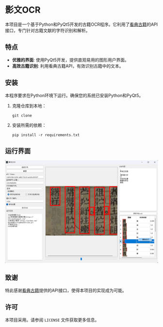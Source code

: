 # 影文OCR

本项目是一个基于Python和PyQt5开发的古籍OCR程序。它利用了[看典古籍](https://kandianguji.com/)的API接口，专门针对古籍文献的字符识别和解析。

## 特点

- **优雅的界面**: 使用PyQt5开发，提供直观易用的图形用户界面。
- **高效古籍识别**: 利用看典古籍API，有效识别古籍中的文本。

## 安装

本程序要求在Python环境下运行。确保您的系统已安装Python和PyQt5。

1. 克隆仓库到本地：
   ```
   git clone
   ```
2. 安装所需的依赖：
   ```
   pip install -r requirements.txt
   ```

## 运行界面

![界面截图](show.png)

## 致谢

特此感谢[看典古籍](https://kandianguji.com/)提供的API接口，使得本项目的实现成为可能。

## 许可

本项目采用。请参阅 `LICENSE` 文件获取更多信息。
